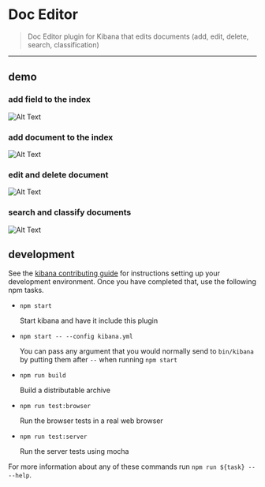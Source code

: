 # Doc Editor

> Doc Editor plugin for Kibana that edits documents (add, edit, delete, search, classification)

---
## demo

### add field to the index

![Alt Text](https://code.search.orangeportails.net/metriks/kibana-plugins/doc-editor/raw/master/demo/add-field-video-plugin.gif)

### add document to the index

![Alt Text](https://code.search.orangeportails.net/metriks/kibana-plugins/doc-editor/raw/master/demo/add-document-video-plugin.gif)

### edit and delete document

![Alt Text](https://code.search.orangeportails.net/metriks/kibana-plugins/doc-editor/raw/master/demo/edit-delete-document-video-plugin.gif)

### search and classify documents

![Alt Text](https://code.search.orangeportails.net/metriks/kibana-plugins/doc-editor/raw/master/demo/search-classify-document-video-plugin.gif)



## development

See the [kibana contributing guide](https://github.com/elastic/kibana/blob/master/CONTRIBUTING.md) for instructions setting up your development environment. Once you have completed that, use the following npm tasks.

  - `npm start`

    Start kibana and have it include this plugin

  - `npm start -- --config kibana.yml`

    You can pass any argument that you would normally send to `bin/kibana` by putting them after `--` when running `npm start`

  - `npm run build`

    Build a distributable archive

  - `npm run test:browser`

    Run the browser tests in a real web browser

  - `npm run test:server`

    Run the server tests using mocha

For more information about any of these commands run `npm run ${task} -- --help`.
